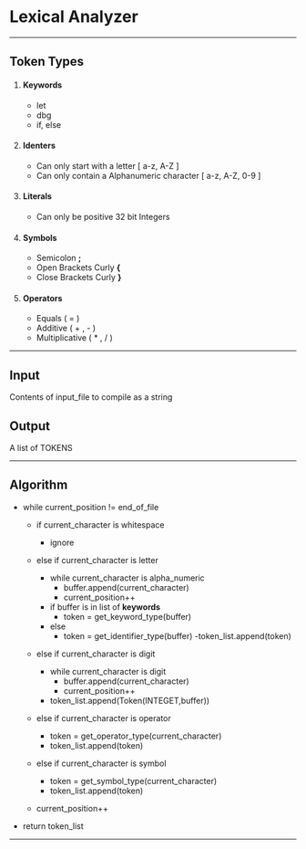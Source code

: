 # Lexical Analyzer
----
## Token Types

1. #### Keywords 
    - let
    - dbg
    - if, else

2. #### Identers
    - Can only start with a letter [ a-z, A-Z ] 
    - Can only contain a Alphanumeric character [ a-z, A-Z, 0-9 ]

3. #### Literals
    - Can only be positive 32 bit Integers

4. #### Symbols
    - Semicolon **;** 
    - Open Brackets Curly **{**
    - Close Brackets Curly **}**

6. #### Operators
    - Equals ( = )
    - Additive ( + , - )
    - Multiplicative ( * , / )
----
## Input 
Contents of input_file to compile as a string 

## Output 
A list of TOKENS 

-----
## Algorithm
- while current_position != end_of_file

    - if current_character is whitespace
        - ignore

    - else if current_character is letter
        - while current_character is alpha_numeric
            - buffer.append(current_character)
            - current_position++
        - if buffer is in list of **keywords**
            - token = get_keyword_type(buffer)
        - else 
            - token = get_identifier_type(buffer)
        -token_list.append(token)

    - else if current_character is digit
        - while current_character is digit
            - buffer.append(current_character)
            - current_position++
        - token_list.append(Token(INTEGET,buffer))

    - else if current_character is operator
        - token = get_operator_type(current_character)
        - token_list.append(token)

    - else if current_character is symbol
        - token = get_symbol_type(current_character)
        - token_list.append(token)

    - current_position++

- return token_list
-----